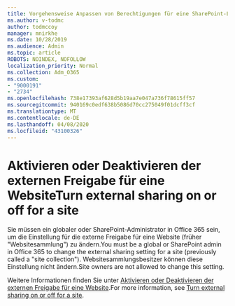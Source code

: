 ```yaml
---
title: Vorgehensweise Anpassen von Berechtigungen für eine SharePoint-Liste oder-Bibliothek
ms.author: v-todmc
author: todmccoy
manager: mnirkhe
ms.date: 10/28/2019
ms.audience: Admin
ms.topic: article
ROBOTS: NOINDEX, NOFOLLOW
localization_priority: Normal
ms.collection: Adm_O365
ms.custom:
- "9000191"
- "2734"
ms.openlocfilehash: 738e17393af628d5b19aa7e047a736f78615ff57
ms.sourcegitcommit: 940169c0edf638b5086d70cc275049f01dcff3cf
ms.translationtype: MT
ms.contentlocale: de-DE
ms.lasthandoff: 04/08/2020
ms.locfileid: "43100326"
---
```

# <a name="turn-external-sharing-on-or-off-for-a-site"></a><span data-ttu-id="ad0dc-102">Aktivieren oder Deaktivieren der externen Freigabe für eine Website</span><span class="sxs-lookup"><span data-stu-id="ad0dc-102">Turn external sharing on or off for a site</span></span>

<span data-ttu-id="ad0dc-103">Sie müssen ein globaler oder SharePoint-Administrator in Office 365 sein, um die Einstellung für die externe Freigabe für eine Website (früher "Websitesammlung") zu ändern.</span><span class="sxs-lookup"><span data-stu-id="ad0dc-103">You must be a global or SharePoint admin in Office 365 to change the external sharing setting for a site (previously called a "site collection").</span></span> <span data-ttu-id="ad0dc-104">Websitesammlungsbesitzer können diese Einstellung nicht ändern.</span><span class="sxs-lookup"><span data-stu-id="ad0dc-104">Site owners are not allowed to change this setting.</span></span> 

<span data-ttu-id="ad0dc-105">Weitere Informationen finden Sie unter [Aktivieren oder Deaktivieren der externen Freigabe für eine Website](https://docs.microsoft.com/sharepoint/change-external-sharing-site).</span><span class="sxs-lookup"><span data-stu-id="ad0dc-105">For more information, see [Turn external sharing on or off for a site](https://docs.microsoft.com/sharepoint/change-external-sharing-site).</span></span>
